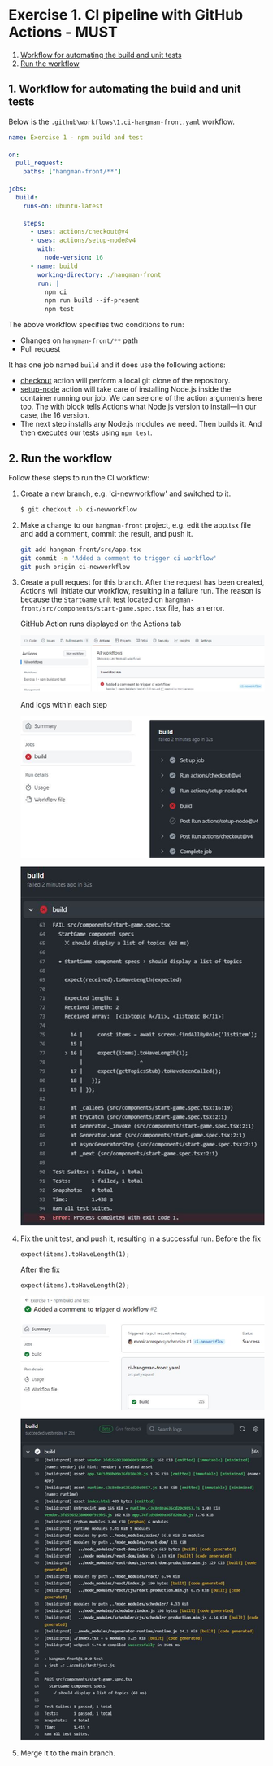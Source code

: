 # Exercise 1. CI pipeline with GitHub Actions - MUST
1. [Workflow for automating the build and unit tests](#workflow)
2. [Run the workflow](#run)

<a name="workflow"></a>
## 1. Workflow for automating the build and unit tests

Below is the `.github\workflows\1.ci-hangman-front.yaml` workflow.

```yaml
name: Exercise 1 - npm build and test

on:   
  pull_request:
    paths: ["hangman-front/**"]

jobs:
  build:
    runs-on: ubuntu-latest
   
    steps:
      - uses: actions/checkout@v4
      - uses: actions/setup-node@v4
        with:
          node-version: 16
      - name: build
        working-directory: ./hangman-front
        run: |
          npm ci
          npm run build --if-present
          npm test
```

The above workflow specifies two conditions to run:
* Changes on `hangman-front/**` path 
* Pull request 

It has one job named `build` and it does use the following actions:

* [checkout](https://github.com/actions/checkout) action will perform a local git clone of the repository.
* [setup-node](https://github.com/actions/setup-node) action will take care of installing Node.js inside the container running our job. We can see one of the action arguments here too. The with block tells Actions what Node.js version to install—in our case, the 16 version.
* The next step installs any Node.js modules we need. Then builds it. And then executes our tests using `npm test`.


<a name="run"></a>
## 2. Run the workflow

Follow these steps to run the CI workflow:
1. Create a new branch, e.g. 'ci-newworkflow' and switched to it.
    ```bash
    $ git checkout -b ci-newworkflow
    ```

2. Make a change to our `hangman-front` project, e.g. edit the app.tsx file and add a comment, commit the result, and push it.

    ```bash
    git add hangman-front/src/app.tsx
    git commit -m 'Added a comment to trigger ci workflow'
    git push origin ci-newworkflow
    ```

3. Create a pull request for this branch. After the request has been created, Actions will initiate our workflow, resulting in a failure run. The reason is because the `StartGame` unit test located on `hangman-front/src/components/start-game.spec.tsx` file, has an error. 

   GitHub Action runs displayed on the Actions tab 

   ![](./images/hangman-front-actions-tab-ci-workflow-failure.JPG)

   And logs within each step

   ![](./images/hangman-front-actions-tab-ci-workflow-failure-1.JPG)

   ![](./images/hangman-front-actions-tab-ci-workflow-failure-2.JPG)

4. Fix the unit test, and push it, resulting in a successful run.
   Before the fix
   ``` 
   expect(items).toHaveLength(1);
   ```
   After the fix
   ```
   expect(items).toHaveLength(2);
   ```
   ![](./images/hangman-front-actions-tab-ci-workflow-success-1.JPG)

   ![](./images/hangman-front-actions-tab-ci-workflow-success-2.JPG)

5. Merge it to the main branch.